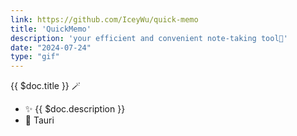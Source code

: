 ```yaml
---
link: https://github.com/IceyWu/quick-memo
title: 'QuickMemo'
description: 'your efficient and convenient note-taking tool🎉'
date: "2024-07-24"
type: "gif"
---
```


{{ $doc.title }} 🪄

- ✨ {{ $doc.description }}
- 🦄 Tauri<span i-logos-tauri></span>
